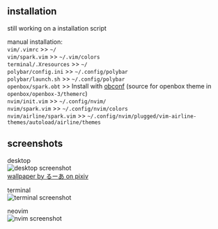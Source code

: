 ## installation
still working on a installation script

manual installation:  
`vim/.vimrc` >> `~/`   
`vim/spark.vim` >> `~/.vim/colors`  
`terminal/.Xresources` >> `~/`  
`polybar/config.ini` >> `~/.config/polybar`  
`polybar/launch.sh` >> `~/.config/polybar`  
`openbox/spark.obt` >> Install with [obconf](https://archlinux.org/packages/community/x86_64/obconf/)  (source for openbox theme in `openbox/openbox-3/themerc`)  
`nvim/init.vim` >> `~/.config/nvim/`  
`nvim/spark.vim` >> `~/.config/nvim/colors`  
`nvim/airline/spark.vim` >> `~/.config/nvim/plugged/vim-airline-themes/autoload/airline/themes`  

## screenshots
desktop  
![desktop screenshot](https://github.com/abdul2926/spark/blob/main/etc/screenshots/desktop.png?raw=true)   
[wallpaper by るーあ on pixiv](https://www.pixiv.net/en/artworks/89905841)  

terminal  
![terminal screenshot](https://github.com/abdul2926/spark/blob/main/etc/screenshots/terminal.png?raw=true)  

neovim  
![nvim screenshot](https://github.com/abdul2926/spark/blob/main/etc/screenshots/nvim.png?raw=true)  
 
